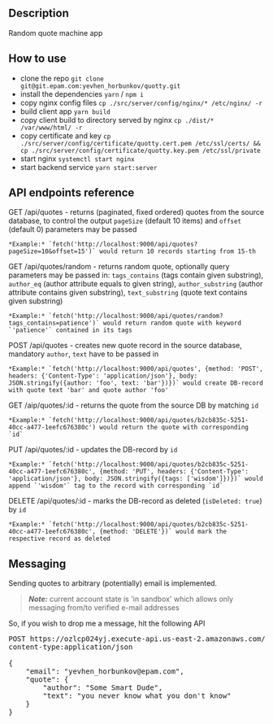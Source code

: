 ## Description

Random quote machine app

## How to use

- clone the repo `git clone git@git.epam.com:yevhen_horbunkov/quotty.git`
- install the dependencies `yarn` / `npm i`
- copy nginx config files `cp ./src/server/config/nginx/* /etc/nginx/ -r`
- build client app `yarn build`
- copy client build to directory served by nginx `cp ./dist/* /var/www/html/ -r`
- copy certificate and key `cp ./src/server/config/certificate/quotty.cert.pem /etc/ssl/certs/ && cp ./src/server/config/certificate/quotty.key.pem /etc/ssl/private`
- start nginx `systemctl start nginx`
- start backend service `yarn start:server`

## API endpoints reference

GET /api/quotes - returns (paginated, fixed ordered) quotes from the source database, to control the output `pageSize` (default 10 items) and `offset` (default 0) parameters may be passed

    *Example:* `fetch('http://localhost:9000/api/quotes?pageSize=10&offset=15')` would return 10 records starting from 15-th

GET /api/quotes/random - returns random quote, optionally query parameters may be passed in: `tags_contains` (tags contain given substring), `author_eq` (author attribute equals to given string), `author_substring` (author attribute contains given substring), `text_substring` (quote text contains given substring)

    *Example:* `fetch('http://localhost:9000/api/quotes/random?tags_contains=patience')` would return random quote with keyword `'patience'` contained in its tags

POST /api/quotes - creates new quote record in the source database, mandatory `author`, `text` have to be passed in

    *Example:* `fetch('http://localhost:9000/api/quotes', {method: 'POST', headers: {'Content-Type': 'application/json'}, body: JSON.stringify({author: 'foo', text: 'bar'})})` would create DB-record with quote text 'bar' and quote author 'foo'

GET /aip/quotes/:id - returns the quote from the source DB by matching `id`

    *Example:* `fetch('http://localhost:9000/api/quotes/b2cb835c-5251-40cc-a477-1eefc676380c') would return the quote with corresponding `id`

PUT /api/quotes/:id - updates the DB-record by `id`

    *Example:* `fetch('http://localhost:9000/api/quotes/b2cb835c-5251-40cc-a477-1eefc676380c', {method: 'PUT', headers: {'Content-Type': 'application/json'}, body: JSON.stringify({tags: ['wisdom']})})` would append `'wisdom'` tag to the record with corresponding `id`

DELETE /api/quotes/:id - marks the DB-record as deleted (`isDeleted: true`) by `id`

    *Example:* `fetch('http://localhost:9000/api/quotes/b2cb835c-5251-40cc-a477-1eefc676380c', {method: 'DELETE'})` would mark the respective record as deleted

## Messaging

Sending quotes to arbitrary (potentially) email is implemented.

> **_Note:_** current account state is 'in sandbox' which allows only messaging from/to verified e-mail addresses

So, if you wish to drop me a message, hit the following API

<pre>
POST https://ozlcp024yj.execute-api.us-east-2.amazonaws.com/prod
content-type:application/json

{
    "email": "yevhen_horbunkov@epam.com",
    "quote": {
        "author": "Some Smart Dude",
        "text": "you never know what you don't know"
    }
}
</pre>
